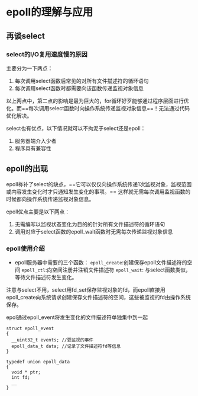 # epoll的理解与应用

## 再谈select
### select的I/O复用速度慢的原因
主要分为一下两点：
1. 每次调用select函数后常见的对所有文件描述符的循环语句
2. 每次调用select函数时都需要向该函数传递监视对象信息

以上两点中，第二点的影响是最为巨大的，for循环好歹能够通过程序层面进行优化。而==每次调用select函数时向操作系统传递监视对象信息==！无法通过代码优化解决。

select也有优点，以下情况就可以不拘泥于select还是epoll：
1. 服务器端介入少者
2. 程序具有兼容性

## epoll的出现
epoll祢补了select的缺点，==它可以仅仅向操作系统传递1次监视对象，监视范围或内容发生变化时才只通知发生变化的事项。== 这样就无需每次调用监视函数的时候都向操作系统传递监视对象信息。

epoll优点主要是以下两点：
1. 无需编写以监视状态变化为目的的针对所有文件描述符的循环语句
2. 调用对应于select函数的epoll_wait函数时无需每次传递监视对象信息

### epoll使用介绍

- epoll服务器中需要的三个函数：
`epoll_create`:创建保存epoll文件描述符的空间
`epoll_ctl`:向空间注册并注销文件描述符
`epoll_wait`: 与select函数类似，等待文件描述符发生变化。

注意与select不用，select用fd_set保存监视对象的fd，而epoll直接用epoll_create向系统请求创建保存文件描述符的空间，这些被监视的fd由操作系统保存。

epol通过epoll_event将发生变化的文件描述符单独集中到一起
```
struct epoll_event
{
  __uint32_t events; //要监视的事件
  epoll_data_t data; //记录了文件描述符fd等信息
}
```
```
typedef union epoll_data
{
  void * ptr;
  int fd;
  __
}
```

